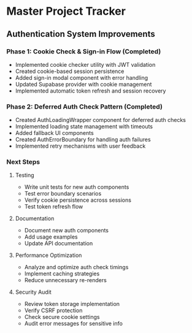 # Master Project Tracker

## Authentication System Improvements
### Phase 1: Cookie Check & Sign-in Flow (Completed)
- Implemented cookie checker utility with JWT validation
- Created cookie-based session persistence
- Added sign-in modal component with error handling
- Updated Supabase provider with cookie management
- Implemented automatic token refresh and session recovery

### Phase 2: Deferred Auth Check Pattern (Completed)
- Created AuthLoadingWrapper component for deferred auth checks
- Implemented loading state management with timeouts
- Added fallback UI components
- Created AuthErrorBoundary for handling auth failures
- Implemented retry mechanisms with user feedback

### Next Steps
1. Testing
   - Write unit tests for new auth components
   - Test error boundary scenarios
   - Verify cookie persistence across sessions
   - Test token refresh flow

2. Documentation
   - Document new auth components
   - Add usage examples
   - Update API documentation

3. Performance Optimization
   - Analyze and optimize auth check timings
   - Implement caching strategies
   - Reduce unnecessary re-renders

4. Security Audit
   - Review token storage implementation
   - Verify CSRF protection
   - Check secure cookie settings
   - Audit error messages for sensitive info 